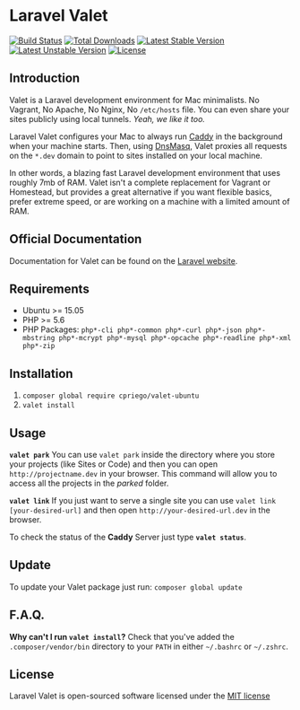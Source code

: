 # Laravel Valet

[![Build Status](https://travis-ci.org/laravel/valet.svg)](https://travis-ci.org/laravel/valet)
[![Total Downloads](https://poser.pugx.org/laravel/valet/d/total.svg)](https://packagist.org/packages/laravel/valet)
[![Latest Stable Version](https://poser.pugx.org/laravel/valet/v/stable.svg)](https://packagist.org/packages/laravel/valet)
[![Latest Unstable Version](https://poser.pugx.org/laravel/valet/v/unstable.svg)](https://packagist.org/packages/laravel/valet)
[![License](https://poser.pugx.org/laravel/valet/license.svg)](https://packagist.org/packages/laravel/valet)

## Introduction

Valet is a Laravel development environment for Mac minimalists. No Vagrant, No Apache, No Nginx, No `/etc/hosts` file. You can even share your sites publicly using local tunnels. _Yeah, we like it too._

Laravel Valet configures your Mac to always run [Caddy](https://caddyserver.com/) in the background when your machine starts. Then, using [DnsMasq](https://en.wikipedia.org/wiki/Dnsmasq), Valet proxies all requests on the `*.dev` domain to point to sites installed on your local machine.

In other words, a blazing fast Laravel development environment that uses roughly 7mb of RAM. Valet isn't a complete replacement for Vagrant or Homestead, but provides a great alternative if you want flexible basics, prefer extreme speed, or are working on a machine with a limited amount of RAM.

## Official Documentation

Documentation for Valet can be found on the [Laravel website](http://laravel.com/docs/5.2/valet).

## Requirements

 - Ubuntu >= 15.05 
 - PHP >= 5.6
 - PHP Packages: `php*-cli php*-common php*-curl php*-json php*-mbstring php*-mcrypt php*-mysql php*-opcache php*-readline php*-xml php*-zip`

## Installation

1. `composer global require cpriego/valet-ubuntu`
2. `valet install`

## Usage

**`valet park`**
You can use `valet park` inside the directory where you store your projects (like Sites or Code) and then you can open `http://projectname.dev` in your browser. This command will allow you to access all the projects in the *parked* folder.

**`valet link`**
If you just want to serve a single site you can use `valet link [your-desired-url]` and then open `http://your-desired-url.dev` in the browser.

To check the status of the **Caddy** Server just type **`valet status`**.

## Update

To update your Valet package just run: `composer global update`

## F.A.Q.

**Why can't I run `valet install`?**
Check that you've added the `.composer/vendor/bin` directory to your `PATH` in either `~/.bashrc` or `~/.zshrc`.

## License

Laravel Valet is open-sourced software licensed under the [MIT license](http://opensource.org/licenses/MIT)
